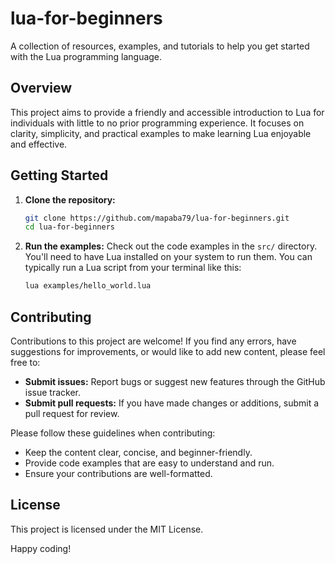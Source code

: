 # lua-for-beginners

A collection of resources, examples, and tutorials to help you get started with the Lua programming language.

## Overview

This project aims to provide a friendly and accessible introduction to Lua for individuals with little to no prior programming experience. It focuses on clarity, simplicity, and practical examples to make learning Lua enjoyable and effective.

## Getting Started

1.  **Clone the repository:**
    ```bash
    git clone https://github.com/mapaba79/lua-for-beginners.git
    cd lua-for-beginners
    ```

3.  **Run the examples:**
    Check out the code examples in the `src/` directory. You'll need to have Lua installed on your system to run them. You can typically run a Lua script from your terminal like this:
    ```bash
    lua examples/hello_world.lua
    ```

## Contributing

Contributions to this project are welcome! If you find any errors, have suggestions for improvements, or would like to add new content, please feel free to:

* **Submit issues:** Report bugs or suggest new features through the GitHub issue tracker.
* **Submit pull requests:** If you have made changes or additions, submit a pull request for review.

Please follow these guidelines when contributing:

* Keep the content clear, concise, and beginner-friendly.
* Provide code examples that are easy to understand and run.
* Ensure your contributions are well-formatted.

## License

This project is licensed under the MIT License.

Happy coding!
